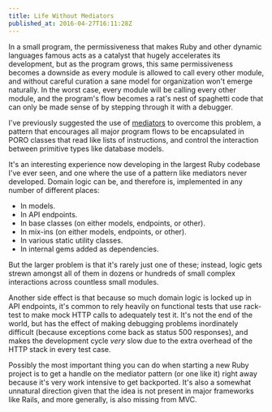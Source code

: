 ```yaml
---
title: Life Without Mediators
published_at: 2016-04-27T16:11:28Z
---
```


In a small program, the permissiveness that makes Ruby and other dynamic
languages famous acts as a catalyst that hugely accelerates its development,
but as the program grows, this same permissiveness becomes a downside as every
module is allowed to call every other module, and without careful curation a
sane model for organization won't emerge naturally. In the worst case, every
module will be calling every other module, and the program's flow becomes a
rat's nest of spaghetti code that can only be made sense of by stepping through
it with a debugger.

I've previously suggested the use of [mediators](/mediator) to overcome this
problem, a pattern that encourages all major program flows to be encapsulated
in PORO classes that read like lists of instructions, and control the
interaction between primitive types like database models.

It's an interesting experience now developing in the largest Ruby codebase I've
ever seen, and one where the use of a pattern like mediators never developed.
Domain logic can be, and therefore is, implemented in any number of different
places:

* In models.
* In API endpoints.
* In base classes (on either models, endpoints, or other).
* In mix-ins (on either models, endpoints, or other).
* In various static utility classes.
* In internal gems added as dependencies.

But the larger problem is that it's rarely just one of these; instead, logic
gets strewn amongst all of them in dozens or hundreds of small complex
interactions across countless small modules.

Another side effect is that because so much domain logic is locked up in API
endpoints, it's common to rely heavily on functional tests that use rack-test
to make mock HTTP calls to adequately test it. It's not the end of the world,
but has the effect of making debugging problems inordinately difficult (because
exceptions come back as status 500 responses), and makes the development cycle
_very_ slow due to the extra overhead of the HTTP stack in every test case.

Possibly the most important thing you can do when starting a new Ruby project
is to get a handle on the mediator pattern (or one like it) right away because
it's very work intensive to get backported. It's also a somewhat unnatural
direction given that the idea is not present in major frameworks like Rails,
and more generally, is also missing from MVC.
